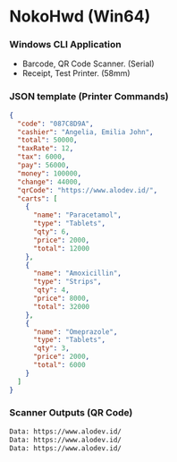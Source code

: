 # NokoHwd (Win64)
### Windows CLI Application

- Barcode, QR Code Scanner. (Serial)
- Receipt, Test Printer. (58mm)

### JSON template (Printer Commands)
```json
{
  "code": "087C8D9A",
  "cashier": "Angelia, Emilia John",
  "total": 50000,
  "taxRate": 12,
  "tax": 6000,
  "pay": 56000,
  "money": 100000,
  "change": 44000,
  "qrCode": "https://www.alodev.id/",
  "carts": [
    {
      "name": "Paracetamol",
      "type": "Tablets",
      "qty": 6,
      "price": 2000,
      "total": 12000
    },
    {
      "name": "Amoxicillin",
      "type": "Strips",
      "qty": 4,
      "price": 8000,
      "total": 32000
    },
    {
      "name": "Omeprazole",
      "type": "Tablets",
      "qty": 3,
      "price": 2000,
      "total": 6000
    }
  ]
}
```

### Scanner Outputs (QR Code)

```txt
Data: https://www.alodev.id/
Data: https://www.alodev.id/
Data: https://www.alodev.id/
```
